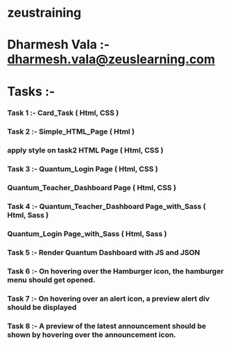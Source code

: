 # zeustraining

# Dharmesh Vala :- dharmesh.vala@zeuslearning.com

# Tasks :-

### Task 1 :- Card_Task ( Html, CSS )
### Task 2 :- Simple_HTML_Page ( Html )
###           apply style on task2 HTML Page ( Html, CSS )
### Task 3 :- Quantum_Login Page ( Html, CSS )
###           Quantum_Teacher_Dashboard Page ( Html, CSS )
### Task 4 :- Quantum_Teacher_Dashboard Page_with_Sass ( Html, Sass )
###           Quantum_Login Page_with_Sass ( Html, Sass )
### Task 5 :- Render Quantum Dashboard with JS and JSON
### Task 6 :- On hovering over the Hamburger icon, the hamburger menu should get opened. 
### Task 7 :- On hovering over an alert icon, a preview alert div should be displayed  
### Task 8 :- A preview of the latest announcement should be shown by hovering over the announcement icon.